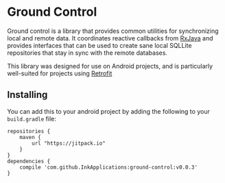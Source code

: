 Ground Control
==============

Ground control is a library that provides common utilities for synchronizing
local and remote data. It coordinates reactive callbacks from [RxJava] and
provides interfaces that can be used to create sane local SQLLite repositories
that stay in sync with the remote databases.

This library was designed for use on Android projects, and is particularly
well-suited for projects using [Retrofit]

[RxJava]: https://github.com/ReactiveX/RxJava
[Retrofit]: https://square.github.io/retrofit/

Installing
----------

You can add this to your android project by adding the following to your
`build.gradle` file:

~~~
repositories {
    maven {
        url "https://jitpack.io"
    }
}
dependencies {
    compile 'com.github.InkApplications:ground-control:v0.0.3'
}
~~~

